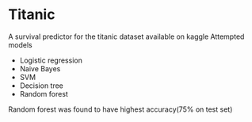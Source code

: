 # Titanic
A survival predictor for the titanic dataset available on kaggle
Attempted models
- Logistic regression
- Naive Bayes
- SVM
- Decision tree
- Random forest


 Random forest was found to have highest accuracy(75% on test set)
